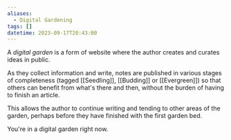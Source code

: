 ```yaml
---
aliases:
  - Digital Gardening
tags: []
datetime: 2023-09-17T20:43:00
---
```

A *digital garden* is a form of website where the author creates and curates ideas in public. 

As they collect information and write, notes are published in various stages of completeness (tagged [[Seedling]], [[Budding]] or [[Evergreen]]) so that others can benefit from what's there and then, without the burden of having to finish an article. 

This allows the author to continue writing and tending to other areas of the garden, perhaps before they have finished with the first garden bed.

You're in a digital garden right now.
